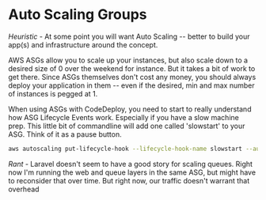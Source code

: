 # Auto Scaling Groups

*Heuristic* - At some point you will want Auto Scaling -- better to build your app(s) and infrastructure around the concept.

AWS ASGs allow you to scale up your instances, but also scale down to a desired size of 0 over the weekend for instance. But it takes a bit of work to get there. Since ASGs themselves don't cost any money, you should always deploy your application in them -- even if the desired, min and max number of instances is pegged at 1.

When using ASGs with CodeDeploy, you need to start to really understand how ASG Lifecycle Events work. Especially if you have a slow machine prep. This little bit of commandline will add one called 'slowstart' to your ASG. Think of it as a pause button.

```bash
aws autoscaling put-lifecycle-hook --lifecycle-hook-name slowstart --auto-scaling-group-name YOUR_ASG_NAME --lifecycle-transition autoscaling:EC2_INSTANCE_LAUNCHING
```

*Rant* - Laravel doesn't seem to have a good story for scaling queues. Right now I'm running the web and queue layers in the same ASG, but might have to reconsider that over time. But right now, our traffic doesn't warrant that overhead
